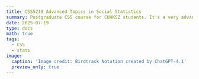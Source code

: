 ```yaml
---
title: CSS5210 Advanced Topics in Social Statistics
summary: Postgraduate CSS course for CUHKSZ students. It's a very advanced course targeting PhD students who have heavy needs of complex modeling.
date: 2025-07-19
type: docs
math: true
tags:
  - CSS
  - stats
image:
  caption: 'Image credit: Birdtrack Notation created by ChatGPT-4.1'
  preview_only: true
---
```


